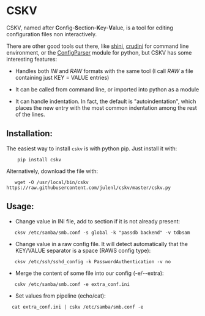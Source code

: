 # CSKV

CSKV, named after **C**onfig-**S**ection-**K**ey-**V**alue, is a tool for
editing configuration files non interactively.

There are other good tools out there, like [shini](https://github.com/wallyhall/shini), [crudini](https://github.com/pixelb/crudini) for command line environment, or the [ConfigParser](https://docs.python.org/2/library/configparser.html) module for python, but CSKV has some interesting features:

* Handles both *INI* and *RAW* formats with the same tool
  (I call *RAW* a file containing just KEY = VALUE entries)

* It can be called from command line, or imported into python as a module

* It can handle indentation. In fact, the default is "autoindentation",
  which places the new entry with the most common indentation among the
  rest of the lines.

## Installation:

The easiest way to install `cskv` is with python pip. Just install it with:

```shell
    pip install cskv
   ```
   
   Alternatively, download the file with:
   
   ```shell
      wget -O /usr/local/bin/cskv https://raw.githubusercontent.com/julenl/cskv/master/cskv.py
   ```

## Usage:
* Change value in INI file, add to section if it is not already present:
```shell
   cksv /etc/samba/smb.conf -s global -k "passdb backend" -v tdbsam
```

* Change value in a raw config file. It will detect automatically that the
  KEY/VALUE separator is a space (RAWS config type):
```shell
   cksv /etc/ssh/sshd_config -k PasswordAuthentication -v no
```

* Merge the content of some file into our config (-e/--extra):
```shell
   cskv /etc/samba/smb.conf -e extra_conf.ini
```

* Set values from pipeline (echo/cat):
```shell
  cat extra_conf.ini | cskv /etc/samba/smb.conf -e
```
